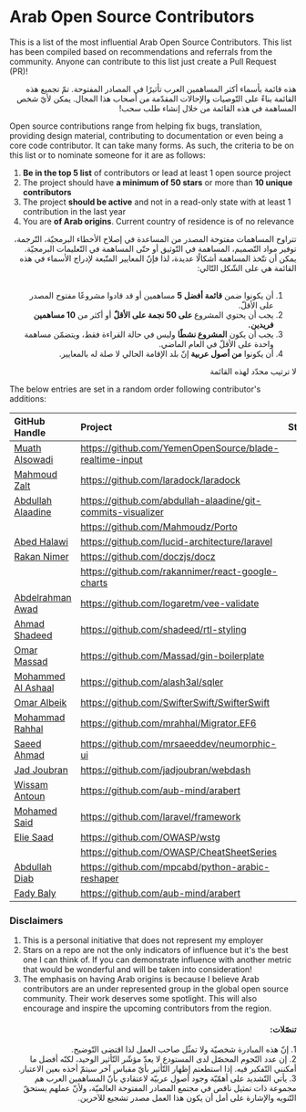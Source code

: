 # Arab Open Source Contributors

This is a list of the most influential Arab Open Source Contributors. This list has been compiled based on recommendations and referrals from the community. Anyone can contribute to this list just create a Pull Request (PR)!

<div dir="rtl"> هذه قائمة بأسماء أكثر المساهمين العرب تأثيرًا في المصادر المفتوحة. تمّ تجميع هذه القائمة بناءً على التّوصيات والإحالات المقدّمة من أصحاب هذا المجال. يمكن لأيّ شخص المساهمة في هذه القائمة من خلال إنشاء طلب سحب!</div>

Open source contributions range from helping fix bugs, translation, providing design material, contributing to documentation or even being a core code contributor. It can take many forms. As such, the criteria to be on this list or to nominate someone for it are as follows:

1. **Be in the top 5 list** of contributors or lead at least 1 open source project
2. The project should have **a minimum of 50 stars** or more than **10 unique contributors**
3. The project **should be active** and not in a read-only state with at least 1 contribution in the last year
4. You are **of Arab origins**. Current country of residence is of no relevance

<div dir="rtl">تتراوح المساهمات مفتوحة المصدر من المساعدة في إصلاح الأخطاء البرمجيّة، التّرجمة، توفير مواد التّصميم، المساهمة في التّوثيق أو حتّى المساهمة في التّعليمات البرمجيّة. يمكن أن تتّخذ المساهمة أشكالًا عديدة، لذا فإنّ المعايير المتّبعة لإدراج الأسماء في هذه القائمة هي على الشّكل التّالي:
</br>
</br>

1. أن يكونوا ضمن <strong>قائمة أفضل 5</strong> مساهمين أو قد قادوا مشروعًا مفتوح المصدر على الأقلّ.
2. يجب أن يحتوي المشروع<strong> على 50 نجمة على الأقلّ</strong> أو أكثر من <strong>10 مساهمين فريدين.</strong>
3. يجب أن يكون <strong>المشروع نشطًا</strong> وليس في حالة القراءة فقط، ويتضمّن مساهمة واحدة على الأقلّ في العام الماضي.
4. أن يكونوا <strong> من أصول عربية </strong>إنّ بلد الإقامة الحالي لا صلة له بالمعايير.
</div>

<div dir="rtl">لا ترتيب محدّد لهذه القائمة</div>

The below entries are set in a random order following contributor's additions:

| GitHub Handle                                     | Project                                           | Stars |
|:--------------------------------------------------|:--------------------------------------------------|:------|
| [Muath Alsowadi](https://github.com/muath-ye)     | https://github.com/YemenOpenSource/blade-realtime-input |       |
| [Mahmoud Zalt](https://github.com/Mahmoudz)       | https://github.com/laradock/laradock              |       |
| [Abdullah Alaadine](https://github.com/abdullah-alaadine) | https://github.com/abdullah-alaadine/git-commits-visualizer |       |
|                                                   | https://github.com/Mahmoudz/Porto                 |       |
| [Abed Halawi](https://github.com/Mulkave)         | https://github.com/lucid-architecture/laravel     |       |
| [Rakan Nimer](https://github.com/rakannimer)      | https://github.com/doczjs/docz                    |       |
|                                                   | https://github.com/rakannimer/react-google-charts |       |
| [Abdelrahman Awad](https://github.com/logaretm)   | https://github.com/logaretm/vee-validate          |       |
| [Ahmad Shadeed](https://github.com/shadeed)       | https://github.com/shadeed/rtl-styling            |       |
| [Omar Massad](https://github.com/Massad)          | https://github.com/Massad/gin-boilerplate         |       |
| [Mohammed Al Ashaal](https://github.com/alash3al) | https://github.com/alash3al/sqler                 |       |
| [Omar Albeik](https://github.com/omaralbeik)      | https://github.com/SwifterSwift/SwifterSwift      |       |
| [Mohammad Rahhal](https://github.com/mrahhal)     | https://github.com/mrahhal/Migrator.EF6           |       |
| [Saeed Ahmad](https://github.com/mrsaeeddev)      | https://github.com/mrsaeeddev/neumorphic-ui       |       |
| [Jad Joubran](https://github.com/jadjoubran)      | https://github.com/jadjoubran/webdash             |       |
| [Wissam Antoun](https://github.com/WissamAntoun)  | https://github.com/aub-mind/arabert               |       |
| [Mohamed Said](https://github.com/themsaid)       | https://github.com/laravel/framework              |       |
| [Elie Saad](https://github.com/thunderson)        | https://github.com/OWASP/wstg                     |       |
|                                                   | https://github.com/OWASP/CheatSheetSeries         |       |
| [Abdullah Diab](https://github.com/mpcabd)        | https://github.com/mpcabd/python-arabic-reshaper  |       |
| [Fady Baly](https://github.com/fadybaly)          | https://github.com/aub-mind/arabert               |       |

### Disclaimers

1. This is a personal initiative that does not represent my employer
2. Stars on a repo are not the only indicators of influence but it's the best one I can think of. If you can demonstrate influence with another metric that would be wonderful and will be taken into consideration!
3. The emphasis on having Arab origins is because I believe Arab contributors are an under represented group in the global open source community. Their work deserves some spotlight. This will also encourage and inspire the upcoming contributors from the region.

#### <div dir="rtl">تنصّلات:</div>
<div dir="rtl">
  1. إنّ هذه المبادرة شخصيّة ولا تمثّل صاحب العمل لذا اقتضى التّوضيح.</br>
  2. إن عدد النّجوم المحصّل لدى المستودع لا يعدّ مؤشّر التّأثير الوحيد، لكنّه أفضل ما أمكنني التّفكير فيه. إذا استطعتم إظهار التّأثير بأيّ مقياس آخر سيتمّ أخذه بعين الاعتبار.</br>
  3. يأتي التّشديد على أهمّيّة وجود أصول عربيّة لاعتقادي بأنّ المساهمين العرب هم مجموعة ذات تمثيل ناقص في مجتمع المصادر المفتوحة العالميّة، ولأنّ عملهم يستحقّ التّنويه والإشارة على أمل أن يكون هذا العمل مصدر تشجيع للآخرين.</br>
</div>
